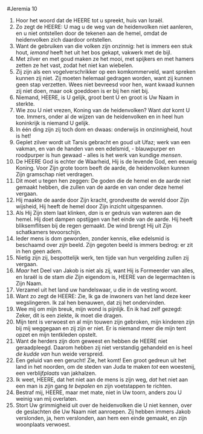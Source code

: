 #Jeremia 10
1. Hoor het woord dat de HEERE tot u spreekt, huis van Israël.
2. Zo zegt de HEERE: U mag u de weg van de heidenvolken niet aanleren, en u niet ontstellen door de tekenen aan de hemel, omdat de heidenvolken zich daardoor ontstellen. 
3. Want de gebruiken van die volken zijn onzinnig: het is immers een stuk hout, *iemand* heeft het uit het bos gekapt, vakwerk met de bijl. 
4. Met zilver en met goud maken ze het mooi, met spijkers en met hamers zetten ze het vast, zodat het niet kan wiebelen. 
5. Zij zijn als een vogelverschrikker op een komkommerveld, want spreken kunnen zij niet. Zij moeten helemaal gedragen worden, want zij kunnen geen stap verzetten. Wees niet bevreesd voor hen, want kwaad kunnen zij niet doen, maar ook goeddoen is er bij hen niet bij. 
6. Niemand, HEERE, is U gelijk, groot bent U en groot is Uw Naam in sterkte. 
7. Wie zou U niet vrezen, Koning van de heidenvolken? Want *dat* komt U toe. Immers, onder al de wijzen van de heidenvolken en in heel hun koninkrijk is niemand U gelijk. 
8. In één ding zijn zij toch dom en dwaas: onderwijs in onzinnigheid, hout is het! 
9. Geplet zilver wordt uit Tarsis gebracht en goud uit Ufaz; werk van een vakman, en van de handen van een edelsmid, - blauwpurper en roodpurper is hun gewaad - alles is het werk van kundige *mensen*. 
10. De HEERE God is echter de Waarheid, Hij is de levende God, een eeuwig Koning. Voor Zijn grote toorn beeft de aarde, de heidenvolken kunnen Zijn gramschap niet verdragen. 
11. Dit moet u tegen hen zeggen: De goden die de hemel en de aarde niet gemaakt hebben, die zullen van de aarde en van onder deze hemel vergaan. 
12. Hij maakte de aarde door Zijn kracht, grondvestte de wereld door Zijn wijsheid, Hij heeft de hemel door Zijn inzicht uitgespannen. 
13. Als Hij Zijn stem laat klinken, *dan* is er gedruis van wateren aan de hemel. Hij doet dampen opstijgen van het einde van de aarde. Hij heeft bliksemflitsen bij de regen gemaakt. De wind brengt Hij uit Zijn schatkamers tevoorschijn. 
14. Ieder mens is dom geworden, zonder kennis, elke edelsmid is beschaamd over *zijn* beeld. Zijn gegoten beeld is immers bedrog: er zit in hen geen adem. 
15. Nietig zijn zij, bespottelijk werk, ten tijde van hun vergelding zullen zij vergaan. 
16. *Maar* het Deel van Jakob is niet als zij, want Hij is Formeerder van alles, en Israël is de stam *die* Zijn eigendom is, HEERE van de legermachten is Zijn Naam.
17. Verzamel uit het land uw handelswaar, u die in de vesting woont. 
18. Want zo zegt de HEERE: Zie, Ik ga de inwoners van het land deze keer wegslingeren. Ik zal hen benauwen, dat zij het ondervinden. 
19. Wee mij om mijn breuk, mijn wond is pijnlijk. En ik had zelf gezegd: Zeker, dit is een ziekte, ik moet die dragen. 
20. Mijn tent is verwoest en al mijn touwen zijn gebroken, mijn kinderen zijn bij mij weggegaan en zij zijn er niet. Er is niemand meer die mijn tent opzet en mijn tentkleden opstelt. 
21. Want de herders zijn dom geweest en hebben de HEERE niet geraadpleegd. Daarom hebben zij niet verstandig gehandeld en is heel *de kudde van* hun weide verspreid. 
22. Een geluid van een gerucht! Zie, het komt! Een groot gedreun uit het land in het noorden, om de steden van Juda te maken *tot* een woestenij, een verblijf*plaats* van jakhalzen. 
23. Ik weet, HEERE, dat het niet aan de mens is zijn weg, *dat* het niet aan een man is *zijn* gang *te bepalen* en zijn voetstappen te richten. 
24. Bestraf mij, HEERE, maar met mate, niet in Uw toorn, anders zou U weinig van mij overlaten. 
25. Stort Uw grimmigheid uit over de heidenvolken die U niet kennen, over de geslachten die Uw Naam niet aanroepen. Zij hebben immers Jakob verslonden, ja, hem verslonden, aan hem een einde gemaakt, en zijn woonplaats verwoest.
